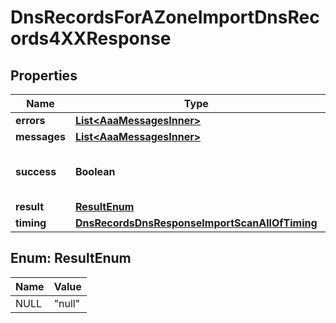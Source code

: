 

# DnsRecordsForAZoneImportDnsRecords4XXResponse


## Properties

| Name | Type | Description | Notes |
|------------ | ------------- | ------------- | -------------|
|**errors** | [**List&lt;AaaMessagesInner&gt;**](AaaMessagesInner.md) |  |  |
|**messages** | [**List&lt;AaaMessagesInner&gt;**](AaaMessagesInner.md) |  |  |
|**success** | **Boolean** | Whether the API call was successful |  |
|**result** | [**ResultEnum**](#ResultEnum) |  |  |
|**timing** | [**DnsRecordsDnsResponseImportScanAllOfTiming**](DnsRecordsDnsResponseImportScanAllOfTiming.md) |  |  [optional] |



## Enum: ResultEnum

| Name | Value |
|---- | -----|
| NULL | &quot;null&quot; |



